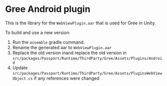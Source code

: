 # Gree Android plugin

This is the library for the `WebViewPlugin.aar` that is used for Gree in Unity.

To build and use a new version: 
1. Run the `assemble` gradle command. 
2. Rename the generated aar to `WebViewPlugin.aar` 
3. Replace the old version inand replace the old version in `src/packages/Passport/Runtime/ThirdParty/Gree/Assets/Plugins/Android`
4. Update `src/packages/Passport/Runtime/ThirdParty/Gree/Assets/PluginsWebViewObject.cs` if any references were changed